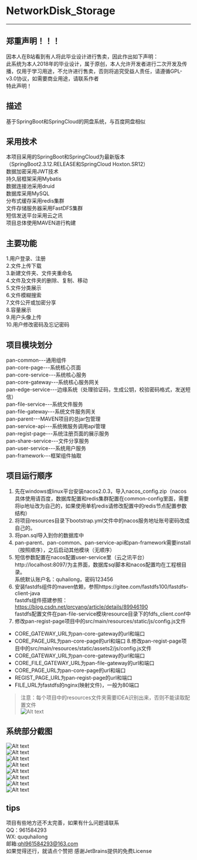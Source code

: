 
# NetworkDisk_Storage
---
## 郑重声明！！！
因本人在B站看到有人将此毕业设计进行售卖，因此作出如下声明：  
此系统为本人2018年的毕业设计，属于原创，本人允许开发者进行二次开发及传播，仅用于学习用途，不允许进行售卖，否则将追究受益人责任，请遵循GPL-v3.0协议，如需要商业用途，请联系作者   
特此声明！
## 描述
基于SpringBoot和SpringCloud的网盘系统，与百度网盘相似
## 采用技术
本项目采用的SpringBoot和SpringCloud为最新版本（SpringBoot2.3.12.RELEASE和SpringCloud Hoxton.SR12）  
数据加密采用JWT技术  
持久层框架采用Mybatis  
数据连接池采用druid  
数据库采用MySQL  
分布式缓存采用redis集群  
文件存储服务器采用FastDFS集群  
短信发送平台采用云之讯  
项目总体使用MAVEN进行构建
## 主要功能
1.用户登录、注册  
2.文件上传下载  
3.新建文件夹、文件夹重命名  
4.文件及文件夹的删除、复制、移动  
5.文件分类展示  
6.文件模糊搜索  
7.文件公开或加密分享  
8.容量展示  
9.用户头像上传  
10.用户修改密码及忘记密码  
## 项目模块划分
pan-common---通用组件   
pan-core-page---系统核心页面  
pan-core-service---系统核心服务  
pan-core-gateway---系统核心服务网关  
pan-edge-service---边缘系统（处理验证码，生成公钥，校验密码格式，发送短信）   
pan-file-service---系统文件服务  
pan-file-gateway---系统文件服务网关  
pan-parent---MAVEN项目的总jar包管理  
pan-service-api---系统微服务调用api管理  
pan-regist-page---系统注册页面的展示服务  
pan-share-service---文件分享服务  
pan-user-service---系统用户服务  
pan-framework---框架组件抽取  
## 项目运行顺序
1. 先在windows或linux平台安装nacos2.0.3，导入nacos_config.zip（nacos具体使用请百度，数据库配置和redis集群配置在common-config里面，需要将ip地址改为自己的，如果使用单机redis请修改配置中的redis节点配置参数结构）
2. 将项目resources目录下bootstrap.yml文件中的nacos服务地址账号密码改成自己的。
3. 将pan.sql导入到你的数据库中
4. pan-parent、pan-common、pan-service-api和pan-framework需要install（按照顺序），之后启动其他模块（无顺序）  
5. 短信参数配置在nacos配置user-service里（云之讯平台）
http://localhost:8097/为主界面，数据库sql脚本和nacos配置均在工程根目录。  
系统默认账户名：quhailong，密码123456
6. 安装fastdfs组件的maven依赖，参照https://gitee.com/fastdfs100/fastdfs-client-java  
fastdfs组件搭建参照：https://blog.csdn.net/prcyang/article/details/89946190  
fastdfs配置文件在pan-file-service模块resource目录下的fdfs_client.conf中
7. 修改pan-regist-page项目中的src/main/resources/static/js/config.js文件  
- CORE_GATEWAY_URL为pan-core-gateway的url和端口
- CORE_PAGE_URL为pan-core-page的url和端口
8.修改pan-regist-page项目中的src/main/resources/static/assets2/js/config.js文件
- CORE_GATEWAY_URL为pan-core-gateway的url和端口
- CORE_FILE_GATEWAY_URL为pan-file-gateway的url和端口
- CORE_PAGE_URL为pan-core-page的url和端口
- REGIST_PAGE_URL为pan-regist-page的url和端口
- FILE_URL为fastdfs的nginx(映射文件)，一般为80端口
>注意：每个项目中的resources文件夹需要IDEA识别出来，否则不能读取配置文件  
![Alt text](./9.png)
## 系统部分截图
![Alt text](./1.png)  
![Alt text](./2.png)  
![Alt text](./3.png)  
![Alt text](./4.png)  
![Alt text](./5.png)  
![Alt text](./6.png)  
![Alt text](./7.png)  
![Alt text](./8.png)
## tips
项目有些地方还不太完善，如果有什么问题请联系  
QQ：961584293  
WX: ququhailong  
邮箱:qhl961584293@163.com  
如果觉得还行，就请点个赞把
感谢JetBrains提供的免费License